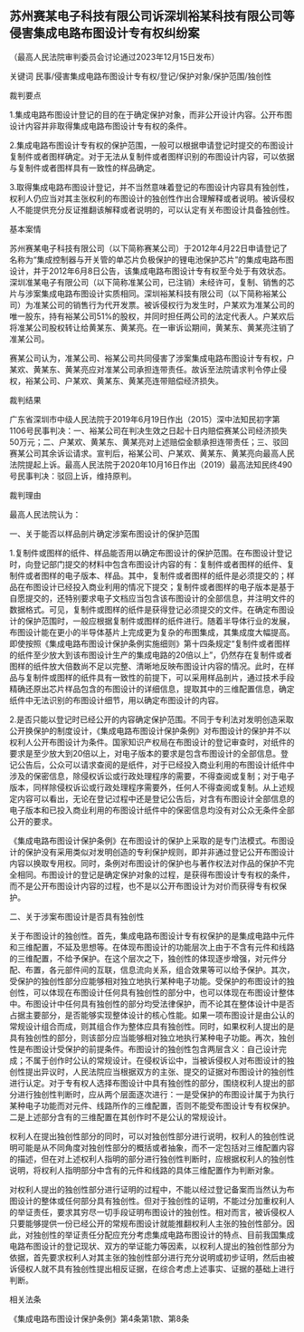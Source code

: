 ## 苏州赛某电子科技有限公司诉深圳裕某科技有限公司等侵害集成电路布图设计专有权纠纷案

（最高人民法院审判委员会讨论通过2023年12月15日发布）



关键词 民事/侵害集成电路布图设计专有权/登记/保护对象/保护范围/独创性

裁判要点

1.集成电路布图设计登记的目的在于确定保护对象，而非公开设计内容。公开布图设计内容并非取得集成电路布图设计专有权的条件。

2.集成电路布图设计专有权的保护范围，一般可以根据申请登记时提交的布图设计复制件或者图样确定。对于无法从复制件或者图样识别的布图设计内容，可以依据与复制件或者图样具有一致性的样品确定。

3.取得集成电路布图设计登记，并不当然意味着登记的布图设计内容具有独创性，权利人仍应当对其主张权利的布图设计的独创性作出合理解释或者说明。被诉侵权人不能提供充分反证推翻该解释或者说明的，可以认定有关布图设计具备独创性。

基本案情

苏州赛某电子科技有限公司（以下简称赛某公司）于2012年4月22日申请登记了名称为“集成控制器与开关管的单芯片负极保护的锂电池保护芯片”的集成电路布图设计，并于2012年6月8日公告，该集成电路布图设计专有权至今处于有效状态。深圳准某电子有限公司（以下简称准某公司，已注销）未经许可，复制、销售的芯片与涉案集成电路布图设计实质相同。深圳裕某科技有限公司（以下简称裕某公司）为准某公司的销售行为代开发票。被诉侵权行为发生时，户某欢为准某公司的唯一股东，持有裕某公司51%的股权，并同时担任两公司的法定代表人。户某欢后将准某公司股权转让给黄某东、黄某亮。在一审诉讼期间，黄某东、黄某亮注销了准某公司。

赛某公司认为，准某公司、裕某公司共同侵害了涉案集成电路布图设计专有权，户某欢、黄某东、黄某亮应对准某公司承担连带责任。故诉至法院请求判令停止侵权，裕某公司、户某欢、黄某东、黄某亮连带赔偿经济损失。

裁判结果

广东省深圳市中级人民法院于2019年6月19日作出（2015）深中法知民初字第1106号民事判决：一、裕某公司在判决生效之日起十日内赔偿赛某公司经济损失50万元；二、户某欢、黄某东、黄某亮对上述赔偿金额承担连带责任；三、驳回赛某公司其余诉讼请求。宣判后，裕某公司、户某欢、黄某东、黄某亮向最高人民法院提起上诉。最高人民法院于2020年10月16日作出（2019）最高法知民终490号民事判决：驳回上诉，维持原判。

裁判理由

最高人民法院认为：

一、关于能否以样品剖片确定涉案布图设计的保护范围

1.复制件或图样的纸件、样品能否用以确定布图设计的保护范围。在布图设计登记时，向登记部门提交的材料中包含布图设计内容的有：复制件或者图样的纸件、复制件或者图样的电子版本、样品。其中，复制件或者图样的纸件是必须提交的；样品在布图设计已经投入商业利用的情况下提交；复制件或者图样的电子版本是基于自愿提交的，还特别要求电子文档应当包含该布图设计的全部信息，并注明文件的数据格式。可见，复制件或图样的纸件是获得登记必须提交的文件。在确定布图设计的保护范围时，一般应根据复制件或图样的纸件进行。随着半导体行业的发展，布图设计能在更小的半导体基片上完成更为复杂的布图集成，其集成度大幅提高。即使按照《集成电路布图设计保护条例实施细则》第十四条规定“复制件或者图样的纸件至少放大到该布图设计生产的集成电路的20倍以上”，仍然存在复制件或者图样的纸件放大倍数尚不足以完整、清晰地反映布图设计内容的情况。此时，在样品与复制件或图样的纸件具有一致性的前提下，可以采用样品剖片，通过技术手段精确还原出芯片样品包含的布图设计的详细信息，提取其中的三维配置信息，确定纸件中无法识别的布图设计细节，用以确定布图设计的内容。

2.是否只能以登记时已经公开的内容确定保护范围。不同于专利法对发明创造采取公开换保护的制度设计，《集成电路布图设计保护条例》对布图设计的保护并不以权利人公开布图设计为条件。国家知识产权局在布图设计的登记审查时，对纸件的要求是至少放大到20倍以上，对电子版本的要求是包含布图设计的全部信息。登记公告后，公众可以请求查阅的是纸件，对于已经投入商业利用的布图设计纸件中涉及的保密信息，除侵权诉讼或行政处理程序的需要，不得查阅或复制；对于电子版本，同样除侵权诉讼或行政处理程序需要外，任何人不得查阅或复制。从上述规定内容可以看出，无论在登记过程中还是登记公告后，对含有布图设计全部信息的电子版本和已投入商业利用的布图设计纸件中的保密信息均没有对公众无条件全部公开的要求。

《集成电路布图设计保护条例》在布图设计的保护上采取的是专门法模式。布图设计的保护没有采用类似对发明创造的专利保护规则，即并非通过登记公开布图设计内容以换取专用权。同时，条例对布图设计的保护也与著作权法对作品的保护不完全相同。布图设计的登记是确定保护对象的过程，是获得布图设计专有权的条件，而不是公开布图设计内容的过程，也不是以公开布图设计为对价而获得专有权保护。

二、关于涉案布图设计是否具有独创性

关于布图设计的独创性。首先，集成电路布图设计专有权保护的是集成电路中元件和三维配置，不延及思想等。在体现布图设计的功能层次上由于不含有元件和线路的三维配置，不给予保护。在这个层次之下，独创性的体现逐步增强，对元件分配、布置，各元部件间的互联，信息流向关系，组合效果等可以给予保护。其次，受保护的独创性部分应能够相对独立地执行某种电子功能。受保护的布图设计的独创性，可以体现在布图设计任何具有独创性的部分中，也可以体现在布图设计整体中。布图设计中任何具有独创性的部分均受法律保护，而不论其在整体设计中是否占据主要部分，是否能够实现整体设计的核心性能。如果一项布图设计是由公认的常规设计组合而成，则其组合作为整体应具有独创性。同时，如果权利人提出的是具有独创性的部分，则该部分应当能够相对独立地执行某种电子功能。再次，独创性是布图设计受保护的前提条件。布图设计的独创性包含两层含义：自己设计完成；不属于创作时公认的常规设计。在侵权诉讼中，当被诉侵权人对布图设计的独创性提出异议时，人民法院应当根据双方的主张、提交的证据对布图设计的独创性进行认定。对于专有权人选择布图设计中具有独创性的部分，围绕权利人提出的部分进行独创性判断时，应从两个层面逐次进行：一是受保护的布图设计属于为执行某种电子功能而对元件、线路所作的三维配置，否则不能受布图设计专有权保护。二是上述部分含有的三维配置在其创作时不是公认的常规设计。

权利人在提出独创性部分的同时，可以对独创性部分进行说明，权利人的独创性说明可能是从不同角度对独创性部分的概括或者抽象，而不一定包括对三维配置内容的描述，但在对上述权利人指明的部分进行独创性判断时，应根据权利人的独创性说明，将权利人指明部分中含有的元件和线路的具体三维配置作为判断对象。

对权利人提出的独创性部分进行证明的过程中，不能以经过登记备案而当然认为布图设计的整体或任何部分具有独创性。但对于独创性的证明，不能过分加重权利人的举证责任，要求其穷尽一切手段证明布图设计的独创性。相对而言，被诉侵权人只要能够提供一份已经公开的常规布图设计就能推翻权利人主张的独创性部分。因此，对独创性的举证责任分配应充分考虑集成电路布图设计的特点、目前我国集成电路布图设计的登记现状、双方的举证能力等因素，以权利人提出的独创性部分为依据，首先要求权利人对其主张的独创性部分进行充分说明或初步证明，然后由被诉侵权人就不具有独创性提出相反证据，在综合考虑上述事实、证据的基础上进行判断。

相关法条

《集成电路布图设计保护条例》第4条第1款、第8条




